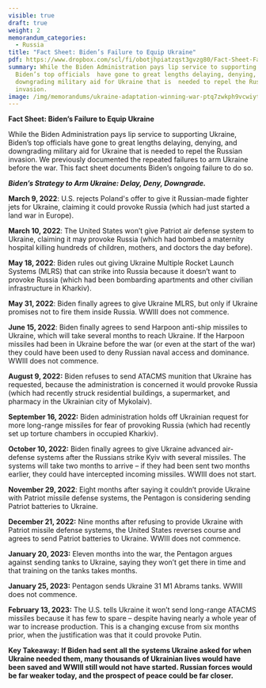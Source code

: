 ```yaml
---
visible: true
draft: true
weight: 2
memorandum_categories:
  - Russia
title: "Fact Sheet: Biden’s Failure to Equip Ukraine"
pdf: https://www.dropbox.com/scl/fi/obotjhpiatzqst3gvzg80/Fact-Sheet-Failure-to-Arm-Ukraine.pdf?rlkey=jc9qbpb0r3ds2no5ryg5h7m8w&dl=0
summary: While the Biden Administration pays lip service to supporting Ukraine,
  Biden’s top officials  have gone to great lengths delaying, denying, and
  downgrading military aid for Ukraine that is  needed to repel the Russian
  invasion.
image: /img/memorandums/ukraine-adaptation-winning-war-ptq7zwkph9vcwiytlwwm2ybwpzs2gdlqyn7a9zqxeg.jpg
---
```

**Fact Sheet: Biden’s Failure to Equip Ukraine**

While the Biden Administration pays lip service to supporting Ukraine, Biden’s top officials have gone to great lengths delaying, denying, and downgrading military aid for Ukraine that is needed to repel the Russian invasion. We previously documented the repeated failures to arm Ukraine before the war. This fact sheet documents Biden’s ongoing failure to do so.



***Biden’s Strategy to Arm Ukraine: Delay, Deny, Downgrade.***

**March 9, 2022**: U.S. rejects Poland's offer to give it Russian-made fighter jets for Ukraine, claiming it could provoke Russia (which had just started a land war in Europe).

**March 10, 2022**: The United States won’t give Patriot air defense system to Ukraine, claiming it may provoke Russia (which had bombed a maternity hospital killing hundreds of children, mothers, and doctors the day before).

**May 18, 2022**: Biden rules out giving Ukraine Multiple Rocket Launch Systems (MLRS) that can strike into Russia because it doesn’t want to provoke Russia (which had been bombarding apartments and other civilian infrastructure in Kharkiv).

**May 31, 2022**: Biden finally agrees to give Ukraine MLRS, but only if Ukraine promises not to fire them inside Russia. WWIII does not commence.

**June 15, 2022**: Biden finally agrees to send Harpoon anti-ship missiles to Ukraine, which will take several months to reach Ukraine. If the Harpoon missiles had been in Ukraine before the war (or even at the start of the war) they could have been used to deny Russian naval access and dominance. WWIII does not commence.

**August 9, 2022:** Biden refuses to send ATACMS munition that Ukraine has requested, because the administration is concerned it would provoke Russia (which had recently struck residential buildings, a supermarket, and pharmacy in the Ukrainian city of Mykolaiv).

**September 16, 2022:** Biden administration holds off Ukrainian request for more long-range missiles for fear of provoking Russia (which had recently set up torture chambers in occupied Kharkiv).

**October 10, 2022:** Biden finally agrees to give Ukraine advanced air-defense systems after the Russians strike Kyiv with several missiles. The systems will take two months to arrive – if they had been sent two months earlier, they could have intercepted incoming missiles. WWIII does not start.

**November 29, 2022**: Eight months after saying it couldn’t provide Ukraine with Patriot missile defense systems, the Pentagon is considering sending Patriot batteries to Ukraine.

**December 21, 2022:** Nine months after refusing to provide Ukraine with Patriot missile defense systems, the United States reverses course and agrees to send Patriot batteries to Ukraine. WWIII does not commence.

**January 20, 2023:** Eleven months into the war, the Pentagon argues against sending tanks to Ukraine, saying they won’t get there in time and that training on the tanks takes months.

**January 25, 2023:** Pentagon sends Ukraine 31 M1 Abrams tanks. WWIII does not commence.

**February 13, 2023:** The U.S. tells Ukraine it won’t send long-range ATACMS missiles because it has few to spare – despite having nearly a whole year of war to increase production. This is a changing excuse from six months prior, when the justification was that it could provoke Putin.



**Key Takeaway:** **If Biden had sent all the systems Ukraine asked for when Ukraine needed them, many thousands of Ukrainian lives would have been saved and WWIII still would not have started. Russian forces would be far weaker today, and the prospect of peace could be far closer.**